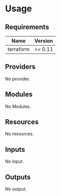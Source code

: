 # Usage

<!--- BEGIN_TF_DOCS --->
## Requirements

| Name | Version |
|------|---------|
| terraform | >= 0.11 |

## Providers

No provider.

## Modules

No Modules.

## Resources

No resources.

## Inputs

No input.

## Outputs

No output.

<!--- END_TF_DOCS --->

